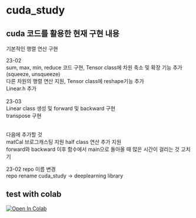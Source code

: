 # cuda_study
## cuda 코드를 활용한 현재 구현 내용
기본적인 행렬 연산 구현 <br>

23-02<br>
sum, max, min, reduce 코드 구현, Tensor class에 차원 축소 및 확장 기능 추가(squeeze, unsqueeze)<br>
다른 차원의 행렬 연산 지원, Tensor class에 reshape기능 추가<br>
Linear.h 추가<br><br>
23-03<br>
Linear class 생성 및 forward 및 backward 구현 <br>
transpose 구현<br><br>

다음에 추가할 것<br>
matCal 브로그캐스팅 지원
half class 연산 추가 지원<br>
forward와 backward 이후 함수에서 main으로 돌아올 때 많은 시간이 걸리는 것 고치기<br>

23-02 repo 이름 변경<br>
repo rename cuda_study -> deeplearning library <br>
## test with colab
[<img src="https://colab.research.google.com/assets/colab-badge.svg" alt="Open In Colab" />](https://colab.research.google.com/drive/13DRdZlK3QTPUS_Xy3xhGnW5yLXe_qCwg)
